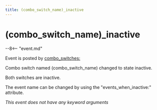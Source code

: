 ```yaml
---
title: (combo_switch_name)_inactive
---
```


# (combo_switch_name)\_inactive


--8<-- "event.md"

Event is posted by [combo_switches:](../config/combo_switches.md)

Combo switch named (combo_switch_name) changed to state inactive.

Both switches are inactive.

The event name can be changed by using the "events_when_inactive:"
attribute.

*This event does not have any keyword arguments*
